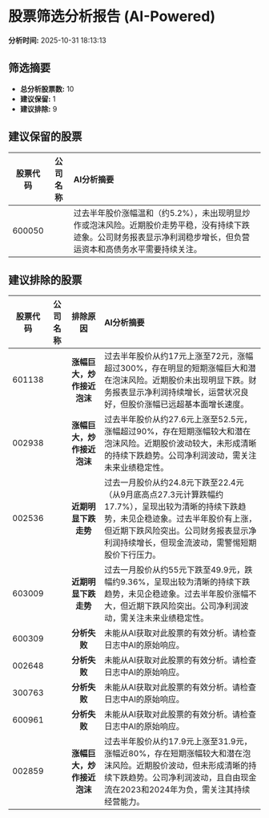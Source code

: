 # 股票筛选分析报告 (AI-Powered)

**分析时间:** 2025-10-31 18:13:13

## 筛选摘要

- **总分析股票数:** 10
- **建议保留:** 1
- **建议排除:** 9

## 建议保留的股票

| 股票代码 | 公司名称 | AI分析摘要 |
|:---:|:---:|:---|
| 600050 |  | 过去半年股价涨幅温和（约5.2%），未出现明显炒作或泡沫风险。近期股价走势平稳，没有持续下跌迹象。公司财务报表显示净利润稳步增长，但负营运资本和高债务水平需要持续关注。 |

## 建议排除的股票

| 股票代码 | 公司名称 | 排除原因 | AI分析摘要 |
|:---:|:---:|:---:|:---|
| 601138 |  | **涨幅巨大，炒作接近泡沫** | 过去半年股价从约17元上涨至72元，涨幅超过300%，存在明显的短期涨幅巨大和潜在泡沫风险。近期股价未出现明显下跌。财务报表显示净利润持续增长，运营状况良好，但股价涨幅已远超基本面增长速度。 |
| 002938 |  | **涨幅巨大，炒作接近泡沫** | 过去半年股价从约27.6元上涨至52.5元，涨幅超过90%，存在短期涨幅较大和潜在泡沫风险。近期股价波动较大，未形成清晰的持续下跌趋势。公司净利润波动，需关注未来业绩稳定性。 |
| 002536 |  | **近期明显下跌走势** | 过去一月股价从约24.8元下跌至22.4元（从9月底高点27.3元计算跌幅约17.7%），呈现出较为清晰的持续下跌趋势，未见企稳迹象。过去半年股价有上涨，但近期下跌风险突出。公司财务报表显示净利润持续增长，但现金流波动，需警惕短期股价下行压力。 |
| 603009 |  | **近期明显下跌走势** | 过去一月股价从约55元下跌至49.9元，跌幅约9.36%，呈现出较为清晰的持续下跌趋势，未见企稳迹象。过去半年股价涨幅不大，但近期下跌风险突出。公司净利润波动，需关注未来业绩稳定性。 |
| 600309 |  | **分析失败** | 未能从AI获取对此股票的有效分析。请检查日志中AI的原始响应。 |
| 002648 |  | **分析失败** | 未能从AI获取对此股票的有效分析。请检查日志中AI的原始响应。 |
| 300763 |  | **分析失败** | 未能从AI获取对此股票的有效分析。请检查日志中AI的原始响应。 |
| 600961 |  | **分析失败** | 未能从AI获取对此股票的有效分析。请检查日志中AI的原始响应。 |
| 002859 |  | **涨幅巨大，炒作接近泡沫** | 过去半年股价从约17.9元上涨至31.9元，涨幅近80%，存在短期涨幅较大和潜在泡沫风险。近期股价波动，但未形成清晰的持续下跌趋势。公司净利润波动，且自由现金流在2023和2024年为负，需关注其持续经营能力。 |
